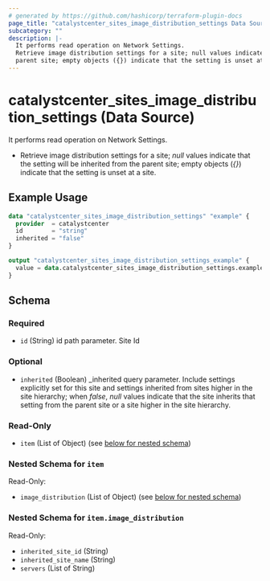 ```yaml
---
# generated by https://github.com/hashicorp/terraform-plugin-docs
page_title: "catalystcenter_sites_image_distribution_settings Data Source - terraform-provider-catalystcenter"
subcategory: ""
description: |-
  It performs read operation on Network Settings.
  Retrieve image distribution settings for a site; null values indicate that the setting will be inherited from the
  parent site; empty objects ({}) indicate that the setting is unset at a site.
---
```


# catalystcenter_sites_image_distribution_settings (Data Source)

It performs read operation on Network Settings.

- Retrieve image distribution settings for a site; *null* values indicate that the setting will be inherited from the
parent site; empty objects (*{}*) indicate that the setting is unset at a site.

## Example Usage

```terraform
data "catalystcenter_sites_image_distribution_settings" "example" {
  provider  = catalystcenter
  id        = "string"
  inherited = "false"
}

output "catalystcenter_sites_image_distribution_settings_example" {
  value = data.catalystcenter_sites_image_distribution_settings.example.item
}
```

<!-- schema generated by tfplugindocs -->
## Schema

### Required

- `id` (String) id path parameter. Site Id

### Optional

- `inherited` (Boolean) _inherited query parameter. Include settings explicitly set for this site and settings inherited from sites higher in the site hierarchy; when *false*, *null* values indicate that the site inherits that setting from the parent site or a site higher in the site hierarchy.

### Read-Only

- `item` (List of Object) (see [below for nested schema](#nestedatt--item))

<a id="nestedatt--item"></a>
### Nested Schema for `item`

Read-Only:

- `image_distribution` (List of Object) (see [below for nested schema](#nestedobjatt--item--image_distribution))

<a id="nestedobjatt--item--image_distribution"></a>
### Nested Schema for `item.image_distribution`

Read-Only:

- `inherited_site_id` (String)
- `inherited_site_name` (String)
- `servers` (List of String)
